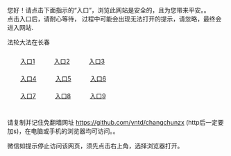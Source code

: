 您好！请点击下面指示的“入口”，浏览此网站是安全的，且为您带来平安。。 <br/>
点击入口后，请耐心等待， 过程中可能会出现无法打开的提示，请忽略，最终会进入网站. </br>

法轮大法在长春<br/>
<div style="padding:10px"><a style="margin:20px" target="_blank" href="https://d3dzme22xapu6x.cloudfront.net/2Qpsp?bqyocnbr" id="ccLink1" rel="nofollow">入口1</a> <a target="_blank" style="margin:20px" href="https://d3j8twpdwb5zn7.cloudfront.net/2Qpsp?puywr" id="ccLink2" rel="nofollow">入口2</a> <a style="margin:20px" target="_blank" href="https://dz9ja7qhx35ph.cloudfront.net/2Qpsp?rkhip" id="ccLink3" rel="nofollow">入口3</a></div>

<div style="padding:10px" ><a style="margin:20px" target="_blank" href="https://d3dzme22xapu6x.cloudfront.net/2Qpsp?bqyocnbr" id="ccLink4" rel="nofollow">入口4</a> <a style="margin:20px" href="https://d3j8twpdwb5zn7.cloudfront.net/2Qpsp?puywr" target="_blank" id="ccLink5" rel="nofollow">入口5</a> <a style="margin:20px" href="https://dz9ja7qhx35ph.cloudfront.net/2Qpsp?rkhip" target="_blank" id="ccLink6" rel="nofollow">入口6</a></div>

<div style="padding:10px"><a style="margin:20px" target="_blank" href="https://d3dzme22xapu6x.cloudfront.net/2Qpsp?bqyocnbr" id="ccLink7" rel="nofollow">入口7</a> <a style="margin:20px" href="https://d3j8twpdwb5zn7.cloudfront.net/2Qpsp?puywr" target="_blank" id="ccLink8" rel="nofollow">入口8</a> <a style="margin:20px" target="_blank" href="https://dz9ja7qhx35ph.cloudfront.net/2Qpsp?rkhip" id="ccLink9" rel="nofollow">入口9</a></div>

<br/>



请复制并记住免翻墙网址 https://github.com/yntd/changchunzx (http后一定要加s)，在电脑或手机的浏览器均可访问。。<br/>

微信如提示停止访问该网页，须先点击右上角，选择浏览器打开。
